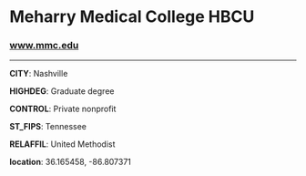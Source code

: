 # Meharry Medical College HBCU
### www.mmc.edu
---
**CITY**: Nashville

**HIGHDEG**: Graduate degree

**CONTROL**: Private nonprofit

**ST_FIPS**: Tennessee

**RELAFFIL**: United Methodist

**location**: 36.165458, -86.807371